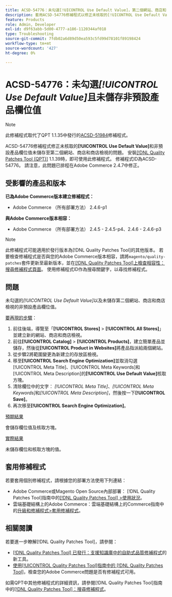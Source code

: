 ```yaml
---
title: ACSD-54776：未勾選[!UICONTROL Use Default Value]，第二個網站、商店和商店檢視不會儲存非預設產品欄位值
description: 套用ACSD-54776修補程式以修正未核取的[!UICONTROL Use Default Value]和非預設產品欄位值未儲存至第二個網站、商店和商店檢視的Adobe Commerce問題。
feature: Products
role: Admin, Developer
exl-id: d9f63abb-5d00-4777-a186-1120344af018
type: Troubleshooting
source-git-commit: 7fdb02a6d89d50ea593c5fd99d78101f89198424
workflow-type: tm+mt
source-wordcount: '427'
ht-degree: 0%

---
```


# ACSD-54776：未勾選&#x200B;*[!UICONTROL Use Default Value]*&#x200B;且未儲存非預設產品欄位值

>[!NOTE]
>
>此修補程式取代了QPT 1.1.35中發行的[ACSD-51984](/help/tools/quality-patches-tool/patches-available-in-qpt/v1-1-35/acsd-51984-unchecked-used-default-value-and-non-default-product-field-values-are-not-saved.md)修補程式。

ACSD-54776修補程式修正未核取的&#x200B;**[!UICONTROL Use Default Value]**&#x200B;和非預設產品欄位值未儲存至第二個網站、商店和商店檢視的問題。 安裝[[!DNL Quality Patches Tool (QPT)]](https://experienceleague.adobe.com/en/docs/commerce-operations/tools/quality-patches-tool/quality-patches-tool-to-self-serve-quality-patches) 1.1.39時，即可使用此修補程式。 修補程式ID為ACSD-54776。 請注意，此問題已排程在Adobe Commerce 2.4.7中修正。

## 受影響的產品和版本

**已為Adobe Commerce版本建立修補程式：**

* Adobe Commerce （所有部署方法） 2.4.6-p1

**與Adobe Commerce版本相容：**

* Adobe Commerce （所有部署方法） 2.4.5 - 2.4.5-p4、2.4.6 - 2.4.6-p3

>[!NOTE]
>
>此修補程式可能適用於發行版本為[!DNL Quality Patches Tool]的其他版本。 若要檢查修補程式是否與您的Adobe Commerce版本相容，請將`magento/quality-patches`套件更新至最新版本，並在[[!DNL Quality Patches Tool]上檢查相容性：搜尋修補程式頁面](https://experienceleague.adobe.com/tools/commerce-quality-patches/index.html)。 使用修補程式ID作為搜尋關鍵字，以尋找修補程式。

## 問題

未勾選的&#x200B;*[!UICONTROL Use Default Value]*&#x200B;以及未儲存第二個網站、商店和商店檢視的非預設產品欄位值。

<u>要再現的步驟</u>：

1. 前往後端，導覽至「**[!UICONTROL Stores]** > **[!UICONTROL All Stores]**」並建立新的網站、商店和商店檢視。
1. 前往&#x200B;**[!UICONTROL Catalog]** > **[!UICONTROL Products]**，建立簡單產品並儲存，然後從&#x200B;**[!UICONTROL Product in Websites]**&#x200B;將產品指派給兩個網站。
1. 從步驟2將範圍變更為新建立的存放區檢視。
1. 移至&#x200B;**[!UICONTROL Search Engine Optimization]**&#x200B;並取消勾選[!UICONTROL Meta Title]、[!UICONTROL Meta Keywords]和[!UICONTROL Meta Description]的&#x200B;**[!UICONTROL Use Default Value]**&#x200B;核取方塊。
1. 清除欄位中的文字： *[!UICONTROL Meta Title]*、*[!UICONTROL Meta Keywords]*&#x200B;和&#x200B;*[!UICONTROL Meta Description]*，然後按一下&#x200B;**[!UICONTROL Save]**。
1. 再次移至&#x200B;**[!UICONTROL Search Engine Optimization]**。

<u>預期結果</u>

會儲存欄位值及核取方塊。

<u>實際結果</u>

未儲存欄位和核取方塊的值。

## 套用修補程式

若要套用個別修補程式，請根據您的部署方法使用下列連結：

* Adobe Commerce或Magento Open Source內部部署： [!DNL Quality Patches Tool]指南中的[[!DNL Quality Patches Tool] >使用狀況](/help/tools/quality-patches-tool/usage.md)。
* 雲端基礎結構上的Adobe Commerce：雲端基礎結構上的Commerce指南中的[升級和修補程式>套用修補程式](https://experienceleague.adobe.com/docs/commerce-cloud-service/user-guide/develop/upgrade/apply-patches.html)。

## 相關閱讀

若要進一步瞭解[!DNL Quality Patches Tool]，請參閱：

* [[!DNL Quality Patches Tool] 已發行：支援知識庫中的自助式品質修補程式](https://experienceleague.adobe.com/en/docs/commerce-operations/tools/quality-patches-tool/quality-patches-tool-to-self-serve-quality-patches)的新工具。
* [使用[!UICONTROL Quality Patches Tool]指南中的 [!DNL Quality Patches Tool]](/help/tools/quality-patches-tool/patches-available-in-qpt/check-patch-for-magento-issue-with-magento-quality-patches.md)，檢查您的Adobe Commerce問題是否有修補程式可用。


如需QPT中其他修補程式的詳細資訊，請參閱[!DNL Quality Patches Tool]指南中的[[!DNL Quality Patches Tool]：搜尋修補程式](<https://experienceleague.adobe.com/tools/commerce-quality-patches/index.html>)。
